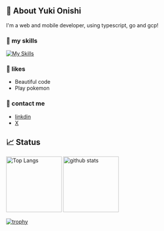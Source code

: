 



## 🙋 About Yuki Onishi
I'm a web and mobile developer, using typescript, go and gcp! 

### 🌱 my skills

[![My Skills](https://skillicons.dev/icons?i=ts,js,go,dart,php,nodejs,swift,kotlin,html,css,sass,tailwind,react,nextjs,vue,nuxtjs,express,nestjs,laravel,flutter,docker,aws,gcp,graphql,mysql,postgres,firebase,supabase,prisma,jest,npm,yarn,webpack&perline=10)](https://skillicons.dev)

### 🍪 likes
* Beautiful code
* Play pokemon

### 📩 contact me
*  [linkdin](https://www.linkedin.com/in/yuki-onishi-19141a200/)
*  [X](https://twitter.com/yukionishi1989)






## 📈 Status

<img alt="Top Langs" height="150px" src="https://github-readme-stats.vercel.app/api/top-langs/?username=YukiOnishi1129&layout=compact&count_private=true&show_icons=true&theme=tokyonight" />          <img alt="github stats" height="150px" src="https://github-readme-stats.vercel.app/api?username=YukiOnishi1129&count_private=true&show_icons=true&show_icons=true&theme=tokyonight" />

[![trophy](https://github-profile-trophy.vercel.app/?username=YukiOnishi1129&theme=onedark&column=7)](https://github.com/ryo-ma/github-profile-trophy)

<!-- [![Anurag's GitHub stats](https://github-readme-stats.vercel.app/api?username=YukiOnishi1129&theme=onedark)](https://github.com/anuraghazra/github-readme-stats)


[![Top Langs](https://github-readme-stats.vercel.app/api/top-langs/?username=YukiOnishi1129&theme=github_dark&layout=compact
)](https://github.com/anuraghazra/github-readme-stats) -->


<!-- 
<a href="https://app.daily.dev/yuki"><img src="https://api.daily.dev/devcards/v2/IytwLEYk5PX0HyTXp5pEg.png?type=default&r=9ex" width="356" alt="yuki's Dev Card"/></a>
 -->

 <!-- 
 ![](https://github-profile-summary-cards.vercel.app/api/cards/profile-details?username=YukiOnishi1129&theme=2077)
  -->







<!-- ### Hi there 👋 -->

<!--
**YukiOnishi1129/YukiOnishi1129** is a ✨ _special_ ✨ repository because its `README.md` (this file) appears on your GitHub profile.

Here are some ideas to get you started:

- 🔭 I’m currently working on ...
- 🌱 I’m currently learning ...
- 👯 I’m looking to collaborate on ...
- 🤔 I’m looking for help with ...
- 💬 Ask me about ...
- 📫 How to reach me: ...
- 😄 Pronouns: ...
- ⚡ Fun fact: ...
-->
